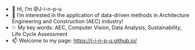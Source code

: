 - 👋 Hi, I’m @J-i-n-p-u
- 👀 I’m interested in the application of data-driven methods in Architecture Engineering and Construction (AEC) industry!
- ✨ My key words: AEC, Computer Vision, Data Analysis, Sustainability, Life Cycle Assessment 
- 📫 Welcome to my page: https://j-i-n-p-u.github.io/

<!---
J-i-n-p-u/J-i-n-p-u is a ✨ special ✨ repository because its `README.md` (this file) appears on your GitHub profile.
You can click the Preview link to take a look at your changes.
--->
